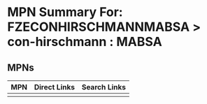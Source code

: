 



# MPN Summary For: FZECONHIRSCHMANNMABSA > con-hirschmann : MABSA

## MPNs
  

|MPN|Direct Links|Search Links|
| :--- | :--- | :--- |
||||

